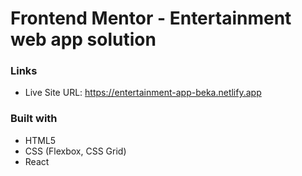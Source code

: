 # Frontend Mentor - Entertainment web app solution

### Links

- Live Site URL: https://entertainment-app-beka.netlify.app

### Built with

- HTML5
- CSS (Flexbox, CSS Grid)
- React
